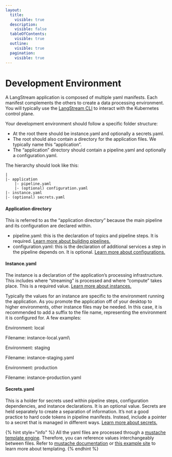 ```yaml
---
layout:
  title:
    visible: true
  description:
    visible: false
  tableOfContents:
    visible: true
  outline:
    visible: true
  pagination:
    visible: true
---
```


# Development Environment

A LangStream application is composed of multiple yaml manifests. Each manifest complements the others to create a data processing environment. You will typically use the [LangStream CLI](../installation/langstream-cli.md) to interact with the Kubernetes control plane.&#x20;

Your development environment should follow a specific folder structure:

* At the root there should be instance.yaml and optionally a secrets.yaml.
* The root should also contain a directory for the application files. We typically name this “application”.
* The “application” directory should contain a pipeline.yaml and optionally a configuration.yaml.

The hierarchy should look like this:

```
|
|- application
    |- pipeline.yaml
    |- (optional) configuration.yaml
|- instance.yaml
|- (optional) secrets.yaml
```

#### Application directory

This is referred to as the “application directory” because the main pipeline and its configuration are declared within.

* pipeline.yaml: this is the declaration of topics and pipeline steps. It is required. [Learn more about building pipelines.](../pipeline-agents/agent-messaging.md)
* configuration.yaml: this is the declaration of additional services a step in the pipeline depends on. It is optional. [Learn more about configurations.](configuration.md)

#### Instance.yaml

The instance is a declaration of the application’s processing infrastructure. This includes where “streaming” is processed and where “compute” takes place. This is a required value. [Learn more about instances.](instances.md)

Typically the values for an instance are specific to the environment running the application. As you promote the application off of your desktop to higher environments, other instance files may be needed. In this case, it is recommended to add a suffix to the file name, representing the environment it is configured for. A few examples:

Environment: local

Filename: instance-local.yaml\


Environment: staging

Filename: instance-staging.yaml



Environment: production

Filename: instance-production.yaml

#### Secrets.yaml

This is a holder for secrets used within pipeline steps, configuration dependencies, and instance declarations. It is an optional value. Secrets are held separately to create a separation of information. It’s not a good practice to hard code tokens in pipeline manifests. Instead, include a pointer to a secret that is managed in different ways. [Learn more about secrets.](secrets.md)

{% hint style="info" %}
All the yaml files are processed through a [mustache template engine](https://mustache.github.io/). Therefore, you can reference values interchangeably between files. Refer to [mustache documentation](https://mustache.github.io/mustache.5.html) or [this example site](https://www.tsmean.com/articles/mustache/the-ultimate-mustache-tutorial/) to learn more about templating.
{% endhint %}
